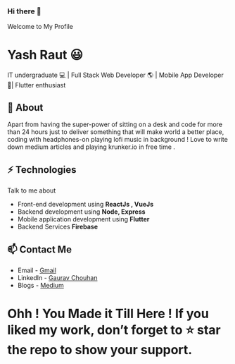 ### Hi there 👋
Welcome to My Profile

# Yash Raut 😃
IT undergraduate 💻  | Full Stack Web Developer 🌎 | Mobile App Developer 📱| Flutter enthusiast

## 🧐 About
Apart from having the super-power of sitting on a desk and code for more than 24 hours just to deliver something that will make world a better place, coding with headphones-on playing lofi music in background ! Love to write down medium articles and playing krunker.io in free time .


## ⚡ Technologies
Talk to me about
- Front-end development using **ReactJs , VueJs**
- Backend development using **Node, Express**
- Mobile application development using **Flutter**
- Backend Services **Firebase**

## 📫 Contact Me
- Email - [Gmail](https://mail.google.com/mail/u/0/?view=cm&fs=1&to=yashraut362@gmail.com&tf=1)
- LinkedIn - [Gaurav Chouhan](https://www.linkedin.com/in/yash-raut-55330715a/)
- Blogs - [Medium](https://medium.com/@yashraut362)

# Ohh ! You Made it Till Here ! If you liked my work, don’t forget to ⭐ star the repo to show your support.
